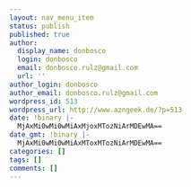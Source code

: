 ```yaml
---
layout: nav_menu_item
status: publish
published: true
author:
  display_name: donbosco
  login: donbosco
  email: donbosco.rulz@gmail.com
  url: ''
author_login: donbosco
author_email: donbosco.rulz@gmail.com
wordpress_id: 513
wordpress_url: http://www.azngeek.de/?p=513
date: !binary |-
  MjAxMi0wMi0wMiAxMjoxMTozNiArMDEwMA==
date_gmt: !binary |-
  MjAxMi0wMi0wMiAxMToxMTozNiArMDEwMA==
categories: []
tags: []
comments: []
---
```



